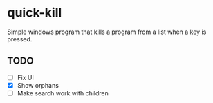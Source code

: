 # quick-kill

Simple windows program that kills a program from a list when a key is pressed.

## TODO

- [ ] Fix UI
- [x] Show orphans
- [ ] Make search work with children
